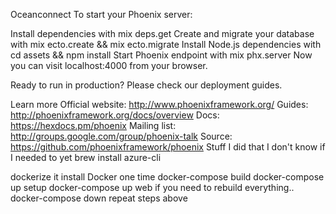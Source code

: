 Oceanconnect
To start your Phoenix server:

Install dependencies with mix deps.get
Create and migrate your database with mix ecto.create && mix ecto.migrate
Install Node.js dependencies with cd assets && npm install
Start Phoenix endpoint with mix phx.server
Now you can visit localhost:4000 from your browser.

Ready to run in production? Please check our deployment guides.

Learn more
Official website: http://www.phoenixframework.org/
Guides: http://phoenixframework.org/docs/overview
Docs: https://hexdocs.pm/phoenix
Mailing list: http://groups.google.com/group/phoenix-talk
Source: https://github.com/phoenixframework/phoenix
Stuff I did that I don't know if I needed to yet
brew install azure-cli

dockerize it
install Docker
one time
docker-compose build
docker-compose up setup
docker-compose up web
if you need to rebuild everything..
docker-compose down
repeat steps above

